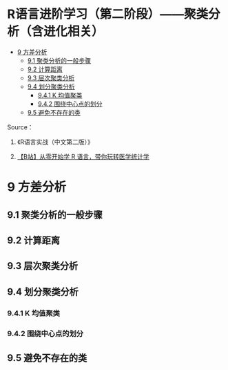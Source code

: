 R语言进阶学习（第二阶段）——聚类分析（含进化相关）
================

- <a href="#9-方差分析" id="toc-9-方差分析">9 方差分析</a>
  - <a href="#91-聚类分析的一般步骤" id="toc-91-聚类分析的一般步骤">9.1
    聚类分析的一般步骤</a>
  - <a href="#92-计算距离" id="toc-92-计算距离">9.2 计算距离</a>
  - <a href="#93-层次聚类分析" id="toc-93-层次聚类分析">9.3 层次聚类分析</a>
  - <a href="#94-划分聚类分析" id="toc-94-划分聚类分析">9.4 划分聚类分析</a>
    - <a href="#941-k-均值聚类" id="toc-941-k-均值聚类">9.4.1 K 均值聚类</a>
    - <a href="#942-围绕中心点的划分" id="toc-942-围绕中心点的划分">9.4.2
      围绕中心点的划分</a>
  - <a href="#95-避免不存在的类" id="toc-95-避免不存在的类">9.5
    避免不存在的类</a>

Source：

1.  《R语言实战（中文第二版）》

2.  [【B站】从零开始学 R
    语言，带你玩转医学统计学](https://www.bilibili.com/video/BV1JU4y1f7zg/?spm_id_from=333.1007.top_right_bar_window_custom_collection.content.click&vd_source=fa22bae99c47db3f7bc43573bd9b3ed3)

# 9 方差分析

## 9.1 聚类分析的一般步骤

## 9.2 计算距离

## 9.3 层次聚类分析

## 9.4 划分聚类分析

### 9.4.1 K 均值聚类

### 9.4.2 围绕中心点的划分

## 9.5 避免不存在的类
